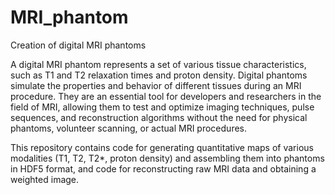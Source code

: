 # MRI_phantom
Creation of digital MRI phantoms


A digital MRI phantom represents a set of various tissue characteristics, such as T1 and T2 relaxation times and proton density. Digital phantoms simulate the properties and behavior of different tissues during an MRI procedure. They are an essential tool for developers and researchers in the field of MRI, allowing them to test and optimize imaging techniques, pulse sequences, and reconstruction algorithms without the need for physical phantoms, volunteer scanning, or actual MRI procedures.

This repository contains code for generating quantitative maps of various modalities (T1, T2, T2*, proton density) and assembling them into phantoms in HDF5 format, and code for reconstructing raw MRI data and obtaining a weighted image.
